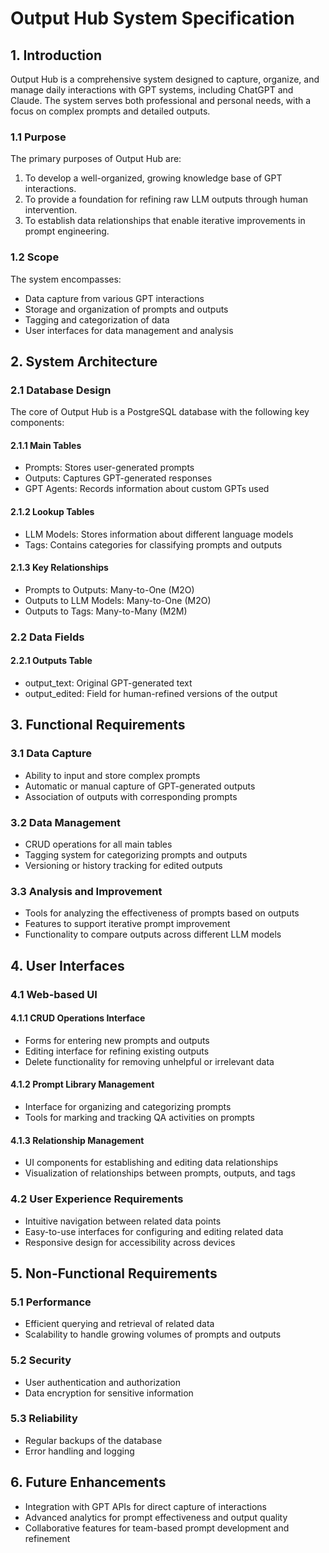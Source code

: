 # Output Hub System Specification

## 1. Introduction

Output Hub is a comprehensive system designed to capture, organize, and manage daily interactions with GPT systems, including ChatGPT and Claude. The system serves both professional and personal needs, with a focus on complex prompts and detailed outputs.

### 1.1 Purpose

The primary purposes of Output Hub are:

1. To develop a well-organized, growing knowledge base of GPT interactions.
2. To provide a foundation for refining raw LLM outputs through human intervention.
3. To establish data relationships that enable iterative improvements in prompt engineering.

### 1.2 Scope

The system encompasses:
- Data capture from various GPT interactions
- Storage and organization of prompts and outputs
- Tagging and categorization of data
- User interfaces for data management and analysis

## 2. System Architecture

### 2.1 Database Design

The core of Output Hub is a PostgreSQL database with the following key components:

#### 2.1.1 Main Tables

- Prompts: Stores user-generated prompts
- Outputs: Captures GPT-generated responses
- GPT Agents: Records information about custom GPTs used

#### 2.1.2 Lookup Tables

- LLM Models: Stores information about different language models
- Tags: Contains categories for classifying prompts and outputs

#### 2.1.3 Key Relationships

- Prompts to Outputs: Many-to-One (M2O)
- Outputs to LLM Models: Many-to-One (M2O)
- Outputs to Tags: Many-to-Many (M2M)

### 2.2 Data Fields

#### 2.2.1 Outputs Table

- output_text: Original GPT-generated text
- output_edited: Field for human-refined versions of the output

## 3. Functional Requirements

### 3.1 Data Capture

- Ability to input and store complex prompts
- Automatic or manual capture of GPT-generated outputs
- Association of outputs with corresponding prompts

### 3.2 Data Management

- CRUD operations for all main tables
- Tagging system for categorizing prompts and outputs
- Versioning or history tracking for edited outputs

### 3.3 Analysis and Improvement

- Tools for analyzing the effectiveness of prompts based on outputs
- Features to support iterative prompt improvement
- Functionality to compare outputs across different LLM models

## 4. User Interfaces

### 4.1 Web-based UI

#### 4.1.1 CRUD Operations Interface

- Forms for entering new prompts and outputs
- Editing interface for refining existing outputs
- Delete functionality for removing unhelpful or irrelevant data

#### 4.1.2 Prompt Library Management

- Interface for organizing and categorizing prompts
- Tools for marking and tracking QA activities on prompts

#### 4.1.3 Relationship Management

- UI components for establishing and editing data relationships
- Visualization of relationships between prompts, outputs, and tags

### 4.2 User Experience Requirements

- Intuitive navigation between related data points
- Easy-to-use interfaces for configuring and editing related data
- Responsive design for accessibility across devices

## 5. Non-Functional Requirements

### 5.1 Performance

- Efficient querying and retrieval of related data
- Scalability to handle growing volumes of prompts and outputs

### 5.2 Security

- User authentication and authorization
- Data encryption for sensitive information

### 5.3 Reliability

- Regular backups of the database
- Error handling and logging

## 6. Future Enhancements

- Integration with GPT APIs for direct capture of interactions
- Advanced analytics for prompt effectiveness and output quality
- Collaborative features for team-based prompt development and refinement